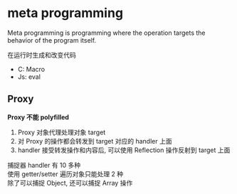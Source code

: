 # meta programming

Meta programming is programming where the operation targets the behavior of the program itself.

在运行时生成和改变代码

- C: Macro
- Js: eval

## Proxy

**Proxy 不能 polyfilled**

1. Proxy 对象代理处理对象 target
2. 对 Proxy 的操作都会转发到 target 对应的 handler 上面
3. handler 接受转发操作和内容后, 可以使用 Reflection 操作反射到 target 上面

捕捉器 handler 有 10 多种  
使用 getter/setter 遍历对象只能处理 2 种  
除了可以捕捉 Object, 还可以捕捉 Array 操作  
